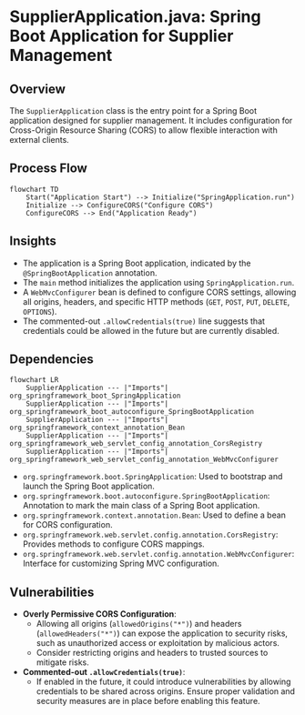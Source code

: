 # SupplierApplication.java: Spring Boot Application for Supplier Management

## Overview
The `SupplierApplication` class is the entry point for a Spring Boot application designed for supplier management. It includes configuration for Cross-Origin Resource Sharing (CORS) to allow flexible interaction with external clients.

## Process Flow
```mermaid
flowchart TD
    Start("Application Start") --> Initialize("SpringApplication.run")
    Initialize --> ConfigureCORS("Configure CORS")
    ConfigureCORS --> End("Application Ready")
```

## Insights
- The application is a Spring Boot application, indicated by the `@SpringBootApplication` annotation.
- The `main` method initializes the application using `SpringApplication.run`.
- A `WebMvcConfigurer` bean is defined to configure CORS settings, allowing all origins, headers, and specific HTTP methods (`GET`, `POST`, `PUT`, `DELETE`, `OPTIONS`).
- The commented-out `.allowCredentials(true)` line suggests that credentials could be allowed in the future but are currently disabled.

## Dependencies
```mermaid
flowchart LR
    SupplierApplication --- |"Imports"| org_springframework_boot_SpringApplication
    SupplierApplication --- |"Imports"| org_springframework_boot_autoconfigure_SpringBootApplication
    SupplierApplication --- |"Imports"| org_springframework_context_annotation_Bean
    SupplierApplication --- |"Imports"| org_springframework_web_servlet_config_annotation_CorsRegistry
    SupplierApplication --- |"Imports"| org_springframework_web_servlet_config_annotation_WebMvcConfigurer
```

- `org.springframework.boot.SpringApplication`: Used to bootstrap and launch the Spring Boot application.
- `org.springframework.boot.autoconfigure.SpringBootApplication`: Annotation to mark the main class of a Spring Boot application.
- `org.springframework.context.annotation.Bean`: Used to define a bean for CORS configuration.
- `org.springframework.web.servlet.config.annotation.CorsRegistry`: Provides methods to configure CORS mappings.
- `org.springframework.web.servlet.config.annotation.WebMvcConfigurer`: Interface for customizing Spring MVC configuration.

## Vulnerabilities
- **Overly Permissive CORS Configuration**: 
  - Allowing all origins (`allowedOrigins("*")`) and headers (`allowedHeaders("*")`) can expose the application to security risks, such as unauthorized access or exploitation by malicious actors.
  - Consider restricting origins and headers to trusted sources to mitigate risks.
- **Commented-out `.allowCredentials(true)`**:
  - If enabled in the future, it could introduce vulnerabilities by allowing credentials to be shared across origins. Ensure proper validation and security measures are in place before enabling this feature.
